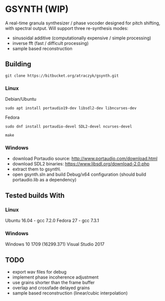 # GSYNTH (WIP)

A real-time granula synthesizer / phase vocoder designed for pitch shifting, with spectral output.
Will support three re-synthesis modes:

* sinusoidal additive (computationally expensive / simple processing)
* inverse fft (fast / difficult processing)
* sample based reconstruction

## Building

```
git clone https://bitbucket.org/atraczyk/gsynth.git
```

### Linux

Debian/Ubuntu
```
sudo apt install portaudio19-dev libsdl2-dev libncurses-dev
```

Fedora
```
sudo dnf install portaudio-devel SDL2-devel ncurses-devel
```

```
make
```

### Windows
 
* download Portaudio source: http://www.portaudio.com/download.html
* download SDL2 binaries: https://www.libsdl.org/download-2.0.php
* extract them to gsynth\
* open gsynth.sln and build Debug/x64 configuration (should build portaudio.lib as a dependency)

## Tested builds With

### Linux

Ubuntu 16.04 	- gcc 7.2.0
Fedora 27 		- gcc 7.3.1

### Windows

Windows 10 1709 (16299.371) Visual Studio 2017

## TODO

* export wav files for debug
* implement phase incoherence adjustment
* use grains shorter than the frame buffer
* overlap and crossfade delayed grains
* sample based reconstruction (linear/cubic interpolation)
